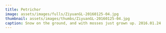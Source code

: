 ```yaml
---
title: Petrichor
image: assets/images/fulls/ZiyuanGL-20160125-04.jpg
thumbnail: assets/images/thumbs/ZiyuanGL-20160125-04.jpg
caption: Snow on the ground, and with mosses just grown up. 2016.01.24.
---
```

